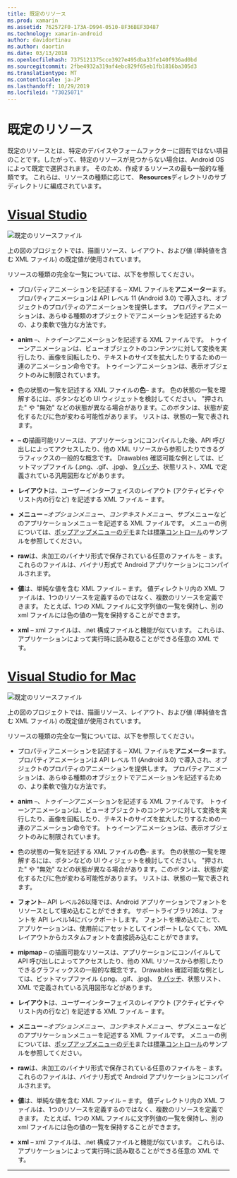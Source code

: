 ```yaml
---
title: 既定のリソース
ms.prod: xamarin
ms.assetid: 762572F0-173A-D994-0510-8F36BEF3D487
ms.technology: xamarin-android
author: davidortinau
ms.author: daortin
ms.date: 03/13/2018
ms.openlocfilehash: 7375121375cce3927e495dba33fe140f936ad0bd
ms.sourcegitcommit: 2fbe4932a319af4ebc829f65eb1fb1816ba305d3
ms.translationtype: MT
ms.contentlocale: ja-JP
ms.lasthandoff: 10/29/2019
ms.locfileid: "73025071"
---
```

# <a name="default-resources"></a>既定のリソース

既定のリソースとは、特定のデバイスやフォームファクターに固有ではない項目のことです。したがって、特定のリソースが見つからない場合は、Android OS によって既定で選択されます。 そのため、作成するリソースの最も一般的な種類です。 これらは、リソースの種類に応じて、 **Resources**ディレクトリのサブディレクトリに編成されています。

# <a name="visual-studiotabwindows"></a>[Visual Studio](#tab/windows)

![既定のリソースファイル](default-resources-images/01-resource-files-vs.png)

上の図のプロジェクトでは、描画リソース、レイアウト、および値 (単純値を含む XML ファイル) の既定値が使用されています。

リソースの種類の完全な一覧については、以下を参照してください。

- プロパティアニメーションを記述する &ndash; XML ファイルを**アニメーター**ます。
   プロパティアニメーションは API レベル 11 (Android 3.0) で導入され、オブジェクトのプロパティのアニメーションを提供します。 プロパティアニメーションは、あらゆる種類のオブジェクトでアニメーションを記述するための、より柔軟で強力な方法です。

- **anim** &ndash;、*トゥイーン*アニメーションを記述する XML ファイルです。 トゥイーンアニメーションは、ビューオブジェクトのコンテンツに対して変換を実行したり、画像を回転したり、テキストのサイズを拡大したりするための一連のアニメーション命令です。 トゥイーンアニメーションは、表示オブジェクトのみに制限されています。

- 色の状態の一覧を記述する XML ファイルの**色**&ndash; ます。 色の状態の一覧を理解するには、ボタンなどの UI ウィジェットを検討してください。
   "押された" や "無効" などの状態が異なる場合があります。このボタンは、状態が変化するたびに色が変わる可能性があります。 リストは、状態の一覧で表されます。

- **&ndash; の**描画可能リソースは、アプリケーションにコンパイルした後、API 呼び出しによってアクセスしたり、他の XML リソースから参照したりできるグラフィックスの一般的な概念です。
   Drawables 確認可能な例としては、ビットマップファイル (.png、.gif、.jpg)、 [9 パッチ](https://developer.android.com/guide/topics/graphics/2d-graphics.html#nine-patch)、状態リスト、XML で定義されている汎用図形などがあります。

- **レイアウト**は、ユーザーインターフェイスのレイアウト (アクティビティやリスト内の行など) を記述する XML ファイル &ndash; ます。

- **メニュー** &ndash;*オプションメニュー*、*コンテキストメニュー*、*サブ*メニューなどのアプリケーションメニューを記述する XML ファイルです。 メニューの例については、[ポップアップメニューのデモ](https://docs.microsoft.com/samples/xamarin/monodroid-samples/popupmenudemo)または[標準コントロール](https://docs.microsoft.com/samples/xamarin/mobile-samples/standardcontrols/)のサンプルを参照してください。

- **raw**は、未加工のバイナリ形式で保存されている任意のファイルを &ndash; ます。 これらのファイルは、バイナリ形式で Android アプリケーションにコンパイルされます。

- **値**は、単純な値を含む XML ファイル &ndash; ます。 値ディレクトリ内の XML ファイルは、1つのリソースを定義するのではなく、複数のリソースを定義できます。 たとえば、1つの XML ファイルに文字列値の一覧を保持し、別の xml ファイルには色の値の一覧を保持することができます。

- **xml** &ndash; xml ファイルは、.net 構成ファイルと機能が似ています。 これらは、アプリケーションによって実行時に読み取ることができる任意の XML です。

# <a name="visual-studio-for-mactabmacos"></a>[Visual Studio for Mac](#tab/macos)

![既定のリソースファイル](default-resources-images/01-resource-files-xs.png)

上の図のプロジェクトでは、描画リソース、レイアウト、および値 (単純値を含む XML ファイル) の既定値が使用されています。

リソースの種類の完全な一覧については、以下を参照してください。

- プロパティアニメーションを記述する &ndash; XML ファイルを**アニメーター**ます。
   プロパティアニメーションは API レベル 11 (Android 3.0) で導入され、オブジェクトのプロパティのアニメーションを提供します。 プロパティアニメーションは、あらゆる種類のオブジェクトでアニメーションを記述するための、より柔軟で強力な方法です。

- **anim** &ndash;、*トゥイーン*アニメーションを記述する XML ファイルです。 トゥイーンアニメーションは、ビューオブジェクトのコンテンツに対して変換を実行したり、画像を回転したり、テキストのサイズを拡大したりするための一連のアニメーション命令です。 トゥイーンアニメーションは、表示オブジェクトのみに制限されています。

- 色の状態の一覧を記述する XML ファイルの**色**&ndash; ます。 色の状態の一覧を理解するには、ボタンなどの UI ウィジェットを検討してください。
   "押された" や "無効" などの状態が異なる場合があります。このボタンは、状態が変化するたびに色が変わる可能性があります。 リストは、状態の一覧で表されます。

- **フォント**&ndash; API レベル26以降では、Android アプリケーションでフォントをリソースとして埋め込むことができます。 サポートライブラリ26は、フォントを API レベル14にバックポートします。 フォントを埋め込むことで、アプリケーションは、使用前にアセットとしてインポートしなくても、XML レイアウトからカスタムフォントを直接読み込むことができます。

- **mipmap** &ndash; の描画可能なリソースは、アプリケーションにコンパイルして API 呼び出しによってアクセスしたり、他の XML リソースから参照したりできるグラフィックスの一般的な概念です。
   Drawables 確認可能な例としては、ビットマップファイル (.png、.gif、.jpg)、 [9 パッチ](https://developer.android.com/guide/topics/graphics/2d-graphics.html#nine-patch)、状態リスト、XML で定義されている汎用図形などがあります。

- **レイアウト**は、ユーザーインターフェイスのレイアウト (アクティビティやリスト内の行など) を記述する XML ファイル &ndash; ます。

- **メニュー** &ndash;*オプションメニュー*、*コンテキストメニュー*、*サブ*メニューなどのアプリケーションメニューを記述する XML ファイルです。 メニューの例については、[ポップアップメニューのデモ](https://docs.microsoft.com/samples/xamarin/monodroid-samples/popupmenudemo)または[標準コントロール](https://docs.microsoft.com/samples/xamarin/mobile-samples/standardcontrols/)のサンプルを参照してください。

- **raw**は、未加工のバイナリ形式で保存されている任意のファイルを &ndash; ます。 これらのファイルは、バイナリ形式で Android アプリケーションにコンパイルされます。

- **値**は、単純な値を含む XML ファイル &ndash; ます。 値ディレクトリ内の XML ファイルは、1つのリソースを定義するのではなく、複数のリソースを定義できます。 たとえば、1つの XML ファイルに文字列値の一覧を保持し、別の xml ファイルには色の値の一覧を保持することができます。

- **xml** &ndash; xml ファイルは、.net 構成ファイルと機能が似ています。 これらは、アプリケーションによって実行時に読み取ることができる任意の XML です。

-----
